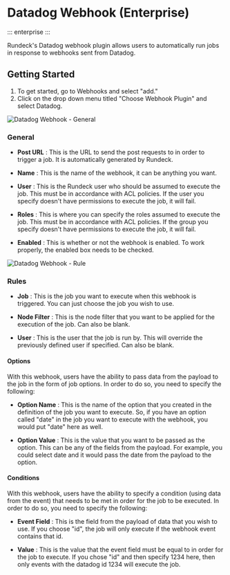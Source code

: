 # Datadog Webhook (Enterprise)
 ::: enterprise
 :::

 Rundeck's Datadog webhook plugin allows users to automatically run jobs in response to webhooks sent from Datadog.

  ## Getting Started

  1. To get started, go to Webhooks and select "add."
  2. Click on the drop down menu titled "Choose Webhook Plugin" and select Datadog.

  ![Datadog Webhook - General](/assets/img/wh-datadog-general.png)

  ### General

  - **Post URL**
  : This is the URL to send the post requests to in order to trigger a job. It is automatically generated by Rundeck.

  - **Name**
  : This is the name of the webhook, it can be anything you want.

  - **User**
  : This is the Rundeck user who should be assumed to execute the job. This must be in accordance with ACL policies. If the user you specify doesn't have permissions to execute the job, it will fail.

  - **Roles**
  : This is where you can specify the roles assumed to execute the job. This must be in accordance with ACL policies. If the group you specify doesn't have permissions to execute the job, it will fail.

  - **Enabled**
  : This is whether or not the webhook is enabled. To work properly, the enabled box needs to be checked.

  ![Datadog Webhook - Rule](/assets/img/wh-datadog-rule.png)

  ### Rules

  - **Job**
  : This is the job you want to execute when this webhook is triggered. You can just choose the job you wish to use.

  - **Node Filter**
  : This is the node filter that you want to be applied for the execution of the job. Can also be blank.

  - **User**
  : This is the user that the job is run by. This will override the previously defined user if specified. Can also be blank.

  #### Options

  With this webhook, users have the ability to pass data from the payload to the job in the form of job options. In order to do so, you need to specify the following:

  - **Option Name**
  : This is the name of the option that you created in the definition of the job you want to execute. So, if you have an option called "date" in the job you want to execute with the webhook, you would put "date" here as well.

  - **Option Value**
  : This is the value that you want to be passed as the option. This can be any of the fields from the payload. For example, you could select date and it would pass the date from the payload to the option.

  #### Conditions

  With this webhook, users have the ability to specify a condition (using data from the event) that needs to be met in order for the job to be executed. In order to do so, you need to specify the following:

  - **Event Field**
  : This is the field from the payload of data that you wish to use. If you choose "id", the job will only execute if the webhook event contains that id.

  - **Value**
  : This is the value that the event field must be equal to in order for the job to execute. If you chose "id" and then specify 1234 here, then only events with the datadog id 1234 will execute the job.
